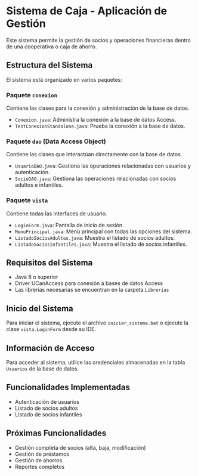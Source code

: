 # Sistema de Caja - Aplicación de Gestión

Este sistema permite la gestión de socios y operaciones financieras dentro de una cooperativa o caja de ahorro.

## Estructura del Sistema

El sistema está organizado en varios paquetes:

### Paquete `conexion`
Contiene las clases para la conexión y administración de la base de datos.
- `Conexion.java`: Administra la conexión a la base de datos Access.
- `TestConexionStandalone.java`: Prueba la conexión a la base de datos.

### Paquete `dao` (Data Access Object)
Contiene las clases que interactúan directamente con la base de datos.
- `UsuarioDAO.java`: Gestiona las operaciones relacionadas con usuarios y autenticación.
- `SocioDAO.java`: Gestiona las operaciones relacionadas con socios adultos e infantiles.

### Paquete `vista`
Contiene todas las interfaces de usuario.
- `LoginForm.java`: Pantalla de inicio de sesión.
- `MenuPrincipal.java`: Menú principal con todas las opciones del sistema.
- `ListadoSociosAdultos.java`: Muestra el listado de socios adultos.
- `ListadoSociosInfantiles.java`: Muestra el listado de socios infantiles.

## Requisitos del Sistema

- Java 8 o superior
- Driver UCanAccess para conexión a bases de datos Access
- Las librerías necesarias se encuentran en la carpeta `Librerias`

## Inicio del Sistema

Para iniciar el sistema, ejecute el archivo `iniciar_sistema.bat` o ejecute la clase `vista.LoginForm` desde su IDE.

## Información de Acceso

Para acceder al sistema, utilice las credenciales almacenadas en la tabla `Usuarios` de la base de datos.

## Funcionalidades Implementadas

- Autenticación de usuarios
- Listado de socios adultos
- Listado de socios infantiles

## Próximas Funcionalidades

- Gestión completa de socios (alta, baja, modificación)
- Gestión de préstamos
- Gestión de ahorros
- Reportes completos

